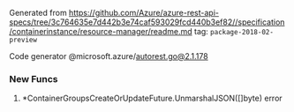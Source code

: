 Generated from https://github.com/Azure/azure-rest-api-specs/tree/3c764635e7d442b3e74caf593029fcd440b3ef82//specification/containerinstance/resource-manager/readme.md tag: `package-2018-02-preview`

Code generator @microsoft.azure/autorest.go@2.1.178


### New Funcs

1. *ContainerGroupsCreateOrUpdateFuture.UnmarshalJSON([]byte) error
